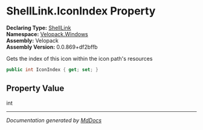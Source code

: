 ﻿<!--  
  <auto-generated>   
    The contents of this file were generated by a tool.  
    Changes to this file may be list if the file is regenerated  
  </auto-generated>   
-->

# ShellLink.IconIndex Property

**Declaring Type:** [ShellLink](../index.md)  
**Namespace:** [Velopack.Windows](../../index.md)  
**Assembly:** Velopack  
**Assembly Version:** 0.0.869+df2bffb

Gets the index of this icon within the icon path's resources

```csharp
public int IconIndex { get; set; }
```

## Property Value

int

___

*Documentation generated by [MdDocs](https://github.com/ap0llo/mddocs)*
